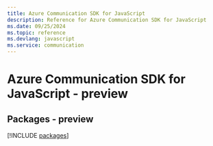 ```yaml
---
title: Azure Communication SDK for JavaScript
description: Reference for Azure Communication SDK for JavaScript
ms.date: 09/25/2024
ms.topic: reference
ms.devlang: javascript
ms.service: communication
---
```

# Azure Communication SDK for JavaScript - preview
## Packages - preview
[!INCLUDE [packages](communication-index.md)]